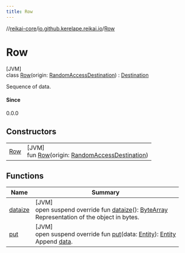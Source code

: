 ```yaml
---
title: Row
---
```

//[reikai-core](../../../index.html)/[io.github.kerelape.reikai.io](../index.html)/[Row](index.html)



# Row



[JVM]\
class [Row](index.html)(origin: [RandomAccessDestination](../-random-access-destination/index.html)) : [Destination](../-destination/index.html)

Sequence of data.







#### Since



0.0.0



## Constructors


| | |
|---|---|
| [Row](-row.html) | [JVM]<br>fun [Row](-row.html)(origin: [RandomAccessDestination](../-random-access-destination/index.html)) |


## Functions


| Name | Summary |
|---|---|
| [dataize](dataize.html) | [JVM]<br>open suspend override fun [dataize](dataize.html)(): [ByteArray](https://kotlinlang.org/api/latest/jvm/stdlib/kotlin/-byte-array/index.html)<br>Representation of the object in bytes. |
| [put](put.html) | [JVM]<br>open suspend override fun [put](put.html)(data: [Entity](../../io.github.kerelape.reikai.core/-entity/index.html)): [Entity](../../io.github.kerelape.reikai.core/-entity/index.html)<br>Append [data](put.html). |

